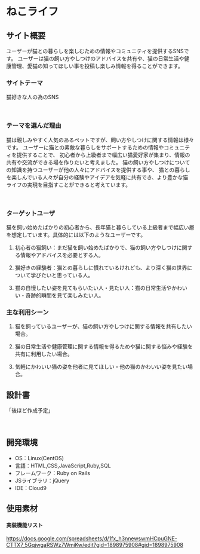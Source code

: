 # ねこライフ
<!--​READMEを作成する際は、項目内の【補足説明】は削除して完成させてください。-->
## サイト概要
ユーザーが猫との暮らしを楽しむための情報やコミュニティを提供するSNSです。
ユーザーは猫の飼い方やしつけのアドバイスを共有や、猫の日常生活や健康管理、愛猫の知ってほしい事を投稿し楽しみ情報を得ることができます。


### サイトテーマ
猫好きな人の為のSNS
<!-- - 〜なコミュニティサイトorレビューサイトorSNS　と１文で記載する -->
​

### テーマを選んだ理由
猫は親しみやすく人気のあるペットですが、飼い方やしつけに関する情報は様々です。
ユーザーに猫との素敵な暮らしをサポートするための情報やコミュニティを提供することで、
初心者から上級者まで幅広い猫愛好家が集まり、情報の共有や交流ができる場を作りたいと考えました。
猫の飼い方やしつけについての知識を持つユーザーが他の人々にアドバイスを提供する事や、
猫との暮らしを楽しんでいる人々が自分の経験やアイデアを気軽に共有でき、より豊かな猫
ライフの実現を目指すことができると考えています。
<!-- - ですます調で記載しましょう。READMEファイルは企業様も見られます。 -->
<!-- - ３文以上記載しましょう。 -->

<!--　★テーマ理由を記載する際のポイント　-->
<!-- - 自分自身の背景の説明（このポートフォリオを作る前提を説明） -->
<!-- - 扱う題材が抱えている問題・課題の説明 -->
<!-- - ターゲットとするユーザーが持つであろう課題の説明（需要をアピールするため） -->
<!-- - 当問題を解決するために、このようなポートフォリオを制作してみようと考えました」という結び -->

​
### ターゲットユーザ
猫を飼い始めたばかりの初心者から、長年猫と暮らしている上級者まで幅広い層を想定しています。具体的には以下のようなユーザーです。
1. 初心者の猫飼い：まだ猫を飼い始めたばかりで、猫の飼い方やしつけに関する情報やアドバイスを必要とする人。

2. 猫好きの経験者：猫との暮らしに慣れているけれども、より深く猫の世界について学びたいと思っている人。

3. 猫の自慢したい姿を見てもらいたい人・見たい人：猫の日常生活やかわいい・奇跡的瞬間を見て楽しみたい人。


### 主な利用シーン
1. 猫を飼っているユーザーが、猫の飼い方やしつけに関する情報を共有したい場合。

2. 猫の日常生活や健康管理に関する情報を得るためや猫に関する悩みや経験を共有に利用したい場合。

3. 気軽にかわいい猫の姿を他者に見てほしい・他の猫のかわいい姿を見たい場合。


## 設計書
「後ほど作成予定」
<!-- - テーマ提出時点では不要です。 -->
<!-- - 当項目には「後ほど作成予定」と記載しましょう。 -->
​
## 開発環境
- OS：Linux(CentOS)
- 言語：HTML,CSS,JavaScript,Ruby,SQL
- フレームワーク：Ruby on Rails
- JSライブラリ：jQuery
- IDE：Cloud9
​
## 使用素材
<!-- - 外部サービスの画像素材・音声素材を使用した場合は、必ずサービス名とURLを明記してください。 -->
<!-- - アプリケーションの実装に使用したgem/bootstrapのリファレンスなどの記載は不要です。 -->
<!-- - 使用しない場合は、使用素材の項目をREADMEから削除してください。 -->
<!-- - 架空の団体・題材を前提にポートフォリオを制作する場合、下記のテンプレートを当項目内に記載しましょう。 -->
<!-- 【テンプレート】 -->
<!-- 著作権を考慮し、架空のデータを扱う予定です。 -->
<!-- なお今後、実在するデータを利用する際には、事前に著作権保持者と契約を結んだ上で利用します。 -->

#### 実装機能リスト
https://docs.google.com/spreadsheets/d/1fx_h3nnewswmHCpuGNE-CTTX7_5GqjwgaRSWz7WmiKw/edit?gid=1898975908#gid=1898975908